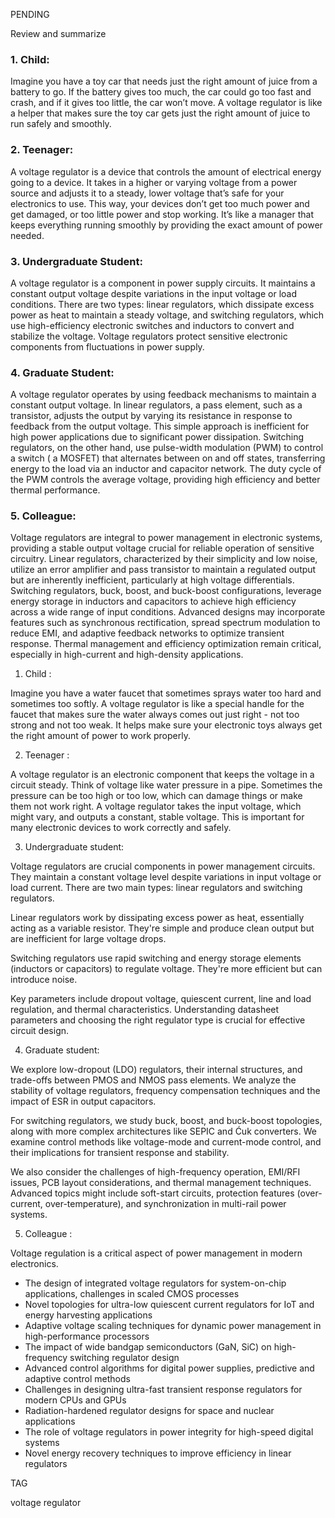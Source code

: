 PENDING

Review and summarize

### 1. **Child:**

Imagine you have a toy car that needs just the right amount of juice from a battery to go. If the battery gives too much, the car could go too fast and crash, and if it gives too little, the car won’t move. A voltage regulator is like a helper that makes sure the toy car gets just the right amount of juice to run safely and smoothly.

### 2. **Teenager:**

A voltage regulator is a device that controls the amount of electrical energy going to a device. It takes in a higher or varying voltage from a power source and adjusts it to a steady, lower voltage that’s safe for your electronics to use. This way, your devices don’t get too much power and get damaged, or too little power and stop working. It’s like a manager that keeps everything running smoothly by providing the exact amount of power needed.

### 3. **Undergraduate Student:**

A voltage regulator is a component in power supply circuits. It maintains a constant output voltage despite variations in the input voltage or load conditions. There are two types: linear regulators, which dissipate excess power as heat to maintain a steady voltage, and switching regulators, which use high-efficiency electronic switches and inductors to convert and stabilize the voltage. Voltage regulators protect sensitive electronic components from fluctuations in power supply.

### 4. **Graduate Student:**

A voltage regulator operates by using feedback mechanisms to maintain a constant output voltage. In linear regulators, a pass element, such as a transistor, adjusts the output by varying its resistance in response to feedback from the output voltage. This simple approach is inefficient for high power applications due to significant power dissipation. Switching regulators, on the other hand, use pulse-width modulation (PWM) to control a switch ( a MOSFET) that alternates between on and off states, transferring energy to the load via an inductor and capacitor network. The duty cycle of the PWM controls the average voltage, providing high efficiency and better thermal performance.

### 5. **Colleague:**

Voltage regulators are integral to power management in electronic systems, providing a stable output voltage crucial for reliable operation of sensitive circuitry. Linear regulators, characterized by their simplicity and low noise, utilize an error amplifier and pass transistor to maintain a regulated output but are inherently inefficient, particularly at high voltage differentials. Switching regulators, buck, boost, and buck-boost configurations, leverage energy storage in inductors and capacitors to achieve high efficiency across a wide range of input conditions. Advanced designs may incorporate features such as synchronous rectification, spread spectrum modulation to reduce EMI, and adaptive feedback networks to optimize transient response. Thermal management and efficiency optimization remain critical, especially in high-current and high-density applications.

1. Child :

Imagine you have a water faucet that sometimes sprays water too hard and sometimes too softly. A voltage regulator is like a special handle for the faucet that makes sure the water always comes out just right - not too strong and not too weak. It helps make sure your electronic toys always get the right amount of power to work properly.

2. Teenager :

A voltage regulator is an electronic component that keeps the voltage in a circuit steady. Think of voltage like water pressure in a pipe. Sometimes the pressure can be too high or too low, which can damage things or make them not work right. A voltage regulator takes the input voltage, which might vary, and outputs a constant, stable voltage. This is important for many electronic devices to work correctly and safely.

3. Undergraduate student:

Voltage regulators are crucial components in power management circuits. They maintain a constant voltage level despite variations in input voltage or load current. There are two main types: linear regulators and switching regulators.

Linear regulators work by dissipating excess power as heat, essentially acting as a variable resistor. They're simple and produce clean output but are inefficient for large voltage drops.

Switching regulators use rapid switching and energy storage elements (inductors or capacitors) to regulate voltage. They're more efficient but can introduce noise.

Key parameters include dropout voltage, quiescent current, line and load regulation, and thermal characteristics. Understanding datasheet parameters and choosing the right regulator type is crucial for effective circuit design.

4. Graduate student:

We explore low-dropout (LDO) regulators, their internal structures, and trade-offs between PMOS and NMOS pass elements. We analyze the stability of voltage regulators,  frequency compensation techniques and the impact of ESR in output capacitors.

For switching regulators, we study buck, boost, and buck-boost topologies, along with more complex architectures like SEPIC and Ćuk converters. We examine control methods like voltage-mode and current-mode control, and their implications for transient response and stability.

We also consider the challenges of high-frequency operation,  EMI/RFI issues, PCB layout considerations, and thermal management techniques. Advanced topics might include soft-start circuits, protection features (over-current, over-temperature), and synchronization in multi-rail power systems.

5. Colleague :

Voltage regulation is a critical aspect of power management in modern electronics.

- The design of integrated voltage regulators for system-on-chip applications,  challenges in scaled CMOS processes
- Novel topologies for ultra-low quiescent current regulators for IoT and energy harvesting applications
- Adaptive voltage scaling techniques for dynamic power management in high-performance processors
- The impact of wide bandgap semiconductors (GaN, SiC) on high-frequency switching regulator design
- Advanced control algorithms for digital power supplies,  predictive and adaptive control methods
- Challenges in designing ultra-fast transient response regulators for modern CPUs and GPUs
- Radiation-hardened regulator designs for space and nuclear applications
- The role of voltage regulators in power integrity for high-speed digital systems
- Novel energy recovery techniques to improve efficiency in linear regulators

TAG

voltage regulator
